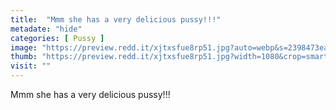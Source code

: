 ```yaml
---
title:  "Mmm she has a very delicious pussy!!!"
metadate: "hide"
categories: [ Pussy ]
image: "https://preview.redd.it/xjtxsfue8rp51.jpg?auto=webp&s=2398473ea804929526eeb85928278b4942d96416"
thumb: "https://preview.redd.it/xjtxsfue8rp51.jpg?width=1080&crop=smart&auto=webp&s=3e41fc449a49e23ea48e124286c6b53aaeb18264"
visit: ""
---
```

Mmm she has a very delicious pussy!!!
